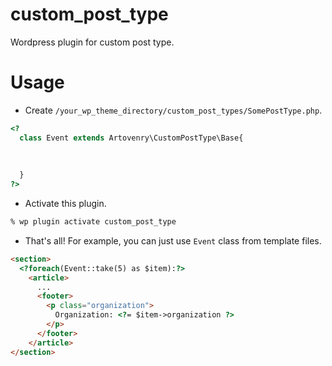 # custom_post_type
Wordpress plugin for custom post type.

# Usage
+ Create `/your_wp_theme_directory/custom_post_types/SomePostType.php`.
```php
<?
  class Event extends Artovenry\CustomPostType\Base{
  
  
  
  }
?>
```
+ Activate this plugin.
```bash
% wp plugin activate custom_post_type
```

+ That's all! For example, you can just use `Event` class from template files.
```html
<section>
  <?foreach(Event::take(5) as $item):?>
    <article>
      ...
      <footer>
        <p class="organization">
          Organization: <?= $item->organization ?>
        </p>
      </footer>
    </article>
</section>
```

